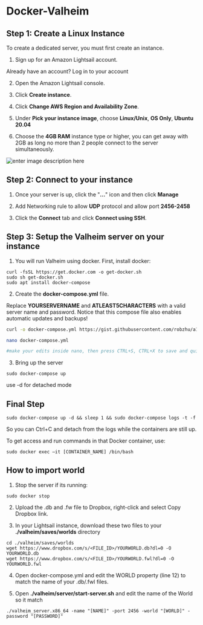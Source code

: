 

# Docker-Valheim

## Step 1: Create a Linux Instance
To create a dedicated server, you must first create an instance. 
1. Sign up for an Amazon Lightsail account. 

Already have an account? Log in to your account

2. Open the Amazon Lightsail console. 

3. Click **Create instance**. 

4. Click **Change AWS Region and Availability Zone**. 
5. Under **Pick your instance image**, choose **Linux/Unix**, **OS Only**, **Ubuntu 20.04**
6. Choose the **4GB RAM** instance type or higher, you can get away with 2GB as long no more than 2 people connect to the server simultaneously. 

![enter image description here](https://user-images.githubusercontent.com/9726028/146091090-376da0ca-f092-4966-b998-7404ac0cda51.png)

## Step 2: Connect to your instance

1. Once your server is up, click the "**...**" icon and then click **Manage**

2. Add Networking rule to allow **UDP** protocol and allow port **2456-2458**

3. Click the **Connect** tab and click **Connect using SSH**.

## Step 3: Setup the Valheim server on your instance

1. You will run Valheim using docker. First, install docker:
```
curl -fsSL https://get.docker.com -o get-docker.sh 
sudo sh get-docker.sh 
sudo apt install docker-compose
```

2. Create the **docker-compose.yml** file. 

Replace **YOURSERVERNAME** and **ATLEAST5CHARACTERS** with a valid server name and password. Notice that this compose file also enables automatic updates and backups!

```bash
curl -o docker-compose.yml https://gist.githubusercontent.com/robzhu/a127a6bce1ea25b01d40efb57ad1c26e/raw/30a2927a901dd614a518319cfeaa63a6bd2648a4/gistfile1.txt

nano docker-compose.yml

#make your edits inside nano, then press CTRL+S, CTRL+X to save and quit
```

3. Bring up the server
```
sudo docker-compose up
```
use -d for detached mode

## Final Step 
`sudo docker-compose up -d && sleep 1 && sudo docker-compose logs -t -f`

So you can Ctrl+C and detach from the logs while the containers are still up.

To get access and run commands in that Docker container, use:

`sudo docker exec –it [CONTAINER_NAME] /bin/bash`

## How to import world

1. Stop the server if its running:

```sudo docker stop```

2. Upload the .db and .fw file to Dropbox, right-click and select Copy Dropbox link.

3. In your Lightsail instance, download these two files to your **./valheim/saves/worlds** directory

```
cd ./valheim/saves/worlds
wget https://www.dropbox.com/s/<FILE_ID>/YOURWORLD.db?dl=0 -O YOURWORLD.db
wget https://www.dropbox.com/s/<FILE_ID>/YOURWORLD.fwl?dl=0 -O YOURWORLD.fwl
```

4. Open docker-compose.yml and edit the WORLD property (line 12) to match the name of your .db/.fwl files. 

5. Open **./valheim/server/start-server.sh** and edit the name of the World so it match

```
./valheim_server.x86_64 -name "[NAME]" -port 2456 -world "[WORLD]" -password "[PASSWORD]"
```

